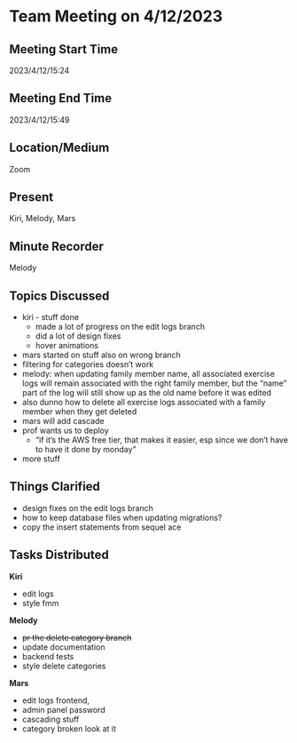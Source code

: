 # Team Meeting on 4/12/2023

## Meeting Start Time
2023/4/12/15:24

## Meeting End Time
2023/4/12/15:49

## Location/Medium
Zoom

## Present
Kiri, Melody, Mars

## Minute Recorder
Melody

## Topics Discussed
- kiri - stuff done
	- made a lot of progress on the edit logs branch
 	- did a lot of design fixes
  - hover animations
- mars started on stuff also on wrong branch
- filtering for categories doesn’t work
- melody: when updating family member name, all associated exercise logs will remain associated with the right family member, but the “name” part of the log will still show up as the old name before it was edited
- also dunno how to delete all exercise logs associated with a family member when they get deleted
- mars will add cascade
- prof wants us to deploy
	- “if it’s the AWS free tier, that makes it easier, esp since we don’t have to have it done by monday”
 - more stuff
## Things Clarified
- design fixes on the edit logs branch
- how to keep database files when updating migrations?
- copy the insert statements from sequel ace
## Tasks Distributed

**Kiri**
- edit logs
- style fmm

**Melody**
- ~~pr the delete category branch~~
- update documentation
- backend tests
- style delete categories

**Mars**
- edit logs frontend,
- admin panel password
- cascading stuff
- category broken look at it
